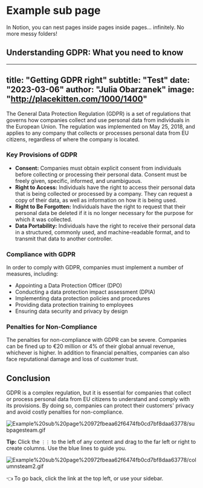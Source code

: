 # Example sub page

In Notion, you can nest pages inside pages inside pages... infinitely. No more messy folders!

## Understanding GDPR: What you need to know

---
title: "Getting GDPR right"
subtitle: "Test"
date: "2023-03-06"
author: "Julia Obarzanek"
image: "http://placekitten.com/1000/1400"
---

The General Data Protection Regulation (GDPR) is a set of regulations that governs how companies collect and use personal data from individuals in the European Union. The regulation was implemented on May 25, 2018, and applies to any company that collects or processes personal data from EU citizens, regardless of where the company is located.

### Key Provisions of GDPR

- **Consent:** Companies must obtain explicit consent from individuals before collecting or processing their personal data. Consent must be freely given, specific, informed, and unambiguous.
- **Right to Access:** Individuals have the right to access their personal data that is being collected or processed by a company. They can request a copy of their data, as well as information on how it is being used.
- **Right to Be Forgotten:** Individuals have the right to request that their personal data be deleted if it is no longer necessary for the purpose for which it was collected.
- **Data Portability:** Individuals have the right to receive their personal data in a structured, commonly used, and machine-readable format, and to transmit that data to another controller.

### Compliance with GDPR

In order to comply with GDPR, companies must implement a number of measures, including:

- Appointing a Data Protection Officer (DPO)
- Conducting a data protection impact assessment (DPIA)
- Implementing data protection policies and procedures
- Providing data protection training to employees
- Ensuring data security and privacy by design

### Penalties for Non-Compliance

The penalties for non-compliance with GDPR can be severe. Companies can be fined up to €20 million or 4% of their global annual revenue, whichever is higher. In addition to financial penalties, companies can also face reputational damage and loss of customer trust.

## Conclusion

GDPR is a complex regulation, but it is essential for companies that collect or process personal data from EU citizens to understand and comply with its provisions. By doing so, companies can protect their customers' privacy and avoid costly penalties for non-compliance.

![Example%20sub%20page%20972fbeaa62f6474fb0cd7bf8daa63778/subpagesteam.gif](Example%20sub%20page%20972fbeaa62f6474fb0cd7bf8daa63778/subpagesteam.gif)

**Tip:** Click the `⋮⋮` to the left of any content and drag to the far left or right to create columns. Use the blue lines to guide you.

![Example%20sub%20page%20972fbeaa62f6474fb0cd7bf8daa63778/columnsteam2.gif](Example%20sub%20page%20972fbeaa62f6474fb0cd7bf8daa63778/columnsteam2.gif)

👈 To go back, click the link at the top left, or use your sidebar.

